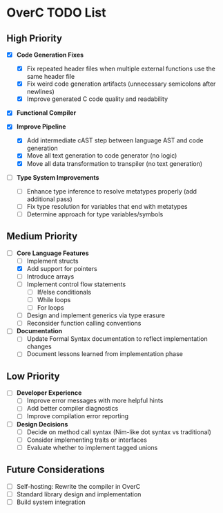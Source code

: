 # OverC TODO List

## High Priority

- [x] **Code Generation Fixes**
  - [x] Fix repeated header files when multiple external functions use the same header file
  - [x] Fix weird code generation artifacts (unnecessary semicolons after newlines)
  - [x] Improve generated C code quality and readability

- [x] **Functional Compiler**

- [x] **Improve Pipeline**
  - [x] Add intermediate cAST step between language AST and code generation
  - [x] Move all text generation to code generator (no logic)
  - [x] Move all data transformation to transpiler (no text generation)

- [ ] **Type System Improvements**
  - [ ] Enhance type inference to resolve metatypes properly (add additional pass)
  - [ ] Fix type resolution for variables that end with metatypes
  - [ ] Determine approach for type variables/symbols

## Medium Priority

- [ ] **Core Language Features**
  - [ ] Implement structs
  - [x] Add support for pointers
  - [ ] Introduce arrays
  - [ ] Implement control flow statements
    - [ ] If/else conditionals
    - [ ] While loops
    - [ ] For loops
  - [ ] Design and implement generics via type erasure
  - [ ] Reconsider function calling conventions

- [ ] **Documentation**
  - [ ] Update Formal Syntax documentation to reflect implementation changes
  - [ ] Document lessons learned from implementation phase

## Low Priority

- [ ] **Developer Experience**
  - [ ] Improve error messages with more helpful hints
  - [ ] Add better compiler diagnostics
  - [ ] Improve compilation error reporting

- [ ] **Design Decisions**
  - [ ] Decide on method call syntax (Nim-like dot syntax vs traditional)
  - [ ] Consider implementing traits or interfaces
  - [ ] Evaluate whether to implement tagged unions

## Future Considerations

- [ ] Self-hosting: Rewrite the compiler in OverC
- [ ] Standard library design and implementation
- [ ] Build system integration